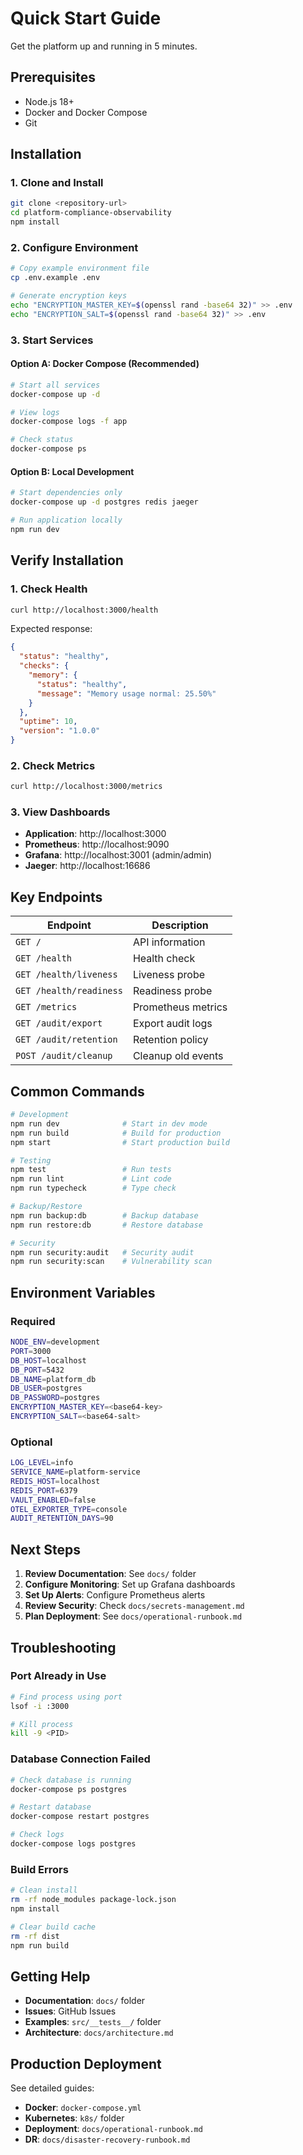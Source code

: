 # Quick Start Guide

Get the platform up and running in 5 minutes.

## Prerequisites

- Node.js 18+
- Docker and Docker Compose
- Git

## Installation

### 1. Clone and Install

```bash
git clone <repository-url>
cd platform-compliance-observability
npm install
```

### 2. Configure Environment

```bash
# Copy example environment file
cp .env.example .env

# Generate encryption keys
echo "ENCRYPTION_MASTER_KEY=$(openssl rand -base64 32)" >> .env
echo "ENCRYPTION_SALT=$(openssl rand -base64 32)" >> .env
```

### 3. Start Services

#### Option A: Docker Compose (Recommended)

```bash
# Start all services
docker-compose up -d

# View logs
docker-compose logs -f app

# Check status
docker-compose ps
```

#### Option B: Local Development

```bash
# Start dependencies only
docker-compose up -d postgres redis jaeger

# Run application locally
npm run dev
```

## Verify Installation

### 1. Check Health

```bash
curl http://localhost:3000/health
```

Expected response:
```json
{
  "status": "healthy",
  "checks": {
    "memory": {
      "status": "healthy",
      "message": "Memory usage normal: 25.50%"
    }
  },
  "uptime": 10,
  "version": "1.0.0"
}
```

### 2. Check Metrics

```bash
curl http://localhost:3000/metrics
```

### 3. View Dashboards

- **Application**: http://localhost:3000
- **Prometheus**: http://localhost:9090
- **Grafana**: http://localhost:3001 (admin/admin)
- **Jaeger**: http://localhost:16686

## Key Endpoints

| Endpoint | Description |
|----------|-------------|
| `GET /` | API information |
| `GET /health` | Health check |
| `GET /health/liveness` | Liveness probe |
| `GET /health/readiness` | Readiness probe |
| `GET /metrics` | Prometheus metrics |
| `GET /audit/export` | Export audit logs |
| `GET /audit/retention` | Retention policy |
| `POST /audit/cleanup` | Cleanup old events |

## Common Commands

```bash
# Development
npm run dev              # Start in dev mode
npm run build            # Build for production
npm start                # Start production build

# Testing
npm test                 # Run tests
npm run lint             # Lint code
npm run typecheck        # Type check

# Backup/Restore
npm run backup:db        # Backup database
npm run restore:db       # Restore database

# Security
npm run security:audit   # Security audit
npm run security:scan    # Vulnerability scan
```

## Environment Variables

### Required

```bash
NODE_ENV=development
PORT=3000
DB_HOST=localhost
DB_PORT=5432
DB_NAME=platform_db
DB_USER=postgres
DB_PASSWORD=postgres
ENCRYPTION_MASTER_KEY=<base64-key>
ENCRYPTION_SALT=<base64-salt>
```

### Optional

```bash
LOG_LEVEL=info
SERVICE_NAME=platform-service
REDIS_HOST=localhost
REDIS_PORT=6379
VAULT_ENABLED=false
OTEL_EXPORTER_TYPE=console
AUDIT_RETENTION_DAYS=90
```

## Next Steps

1. **Review Documentation**: See `docs/` folder
2. **Configure Monitoring**: Set up Grafana dashboards
3. **Set Up Alerts**: Configure Prometheus alerts
4. **Review Security**: Check `docs/secrets-management.md`
5. **Plan Deployment**: See `docs/operational-runbook.md`

## Troubleshooting

### Port Already in Use

```bash
# Find process using port
lsof -i :3000

# Kill process
kill -9 <PID>
```

### Database Connection Failed

```bash
# Check database is running
docker-compose ps postgres

# Restart database
docker-compose restart postgres

# Check logs
docker-compose logs postgres
```

### Build Errors

```bash
# Clean install
rm -rf node_modules package-lock.json
npm install

# Clear build cache
rm -rf dist
npm run build
```

## Getting Help

- **Documentation**: `docs/` folder
- **Issues**: GitHub Issues
- **Examples**: `src/__tests__/` folder
- **Architecture**: `docs/architecture.md`

## Production Deployment

See detailed guides:
- **Docker**: `docker-compose.yml`
- **Kubernetes**: `k8s/` folder
- **Deployment**: `docs/operational-runbook.md`
- **DR**: `docs/disaster-recovery-runbook.md`
